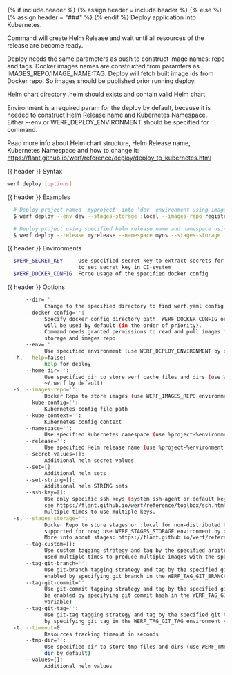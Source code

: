 {% if include.header %}
{% assign header = include.header %}
{% else %}
{% assign header = "###" %}
{% endif %}
Deploy application into Kubernetes.

Command will create Helm Release and wait until all resources of the release are become ready.

Deploy needs the same parameters as push to construct image names: repo and tags. Docker images 
names are constructed from paramters as IMAGES_REPO/IMAGE_NAME:TAG. Deploy will fetch built image 
ids from Docker repo. So images should be published prior running deploy.

Helm chart directory .helm should exists and contain valid Helm chart.

Environment is a required param for the deploy by default, because it is needed to construct Helm 
Release name and Kubernetes Namespace. Either --env or WERF_DEPLOY_ENVIRONMENT should be specified 
for command.

Read more info about Helm chart structure, Helm Release name, Kubernetes Namespace and how to 
change it: https://flant.github.io/werf/reference/deploy/deploy_to_kubernetes.html

{{ header }} Syntax

```bash
werf deploy [options]
```

{{ header }} Examples

```bash
  # Deploy project named 'myproject' into 'dev' environment using images from registry.mydomain.com/myproject tagged as mytag with git-tag tagging scheme; helm release name and namespace named as 'myproject-dev'
  $ werf deploy --env dev --stages-storage :local --images-repo registry.mydomain.com/myproject --tag-git-tag mytag

  # Deploy project using specified helm release name and namespace using images from registry.mydomain.com/myproject
  $ werf deploy --release myrelease --namespace myns --stages-storage :local --images-repo registry.mydomain.com/myproject
```

{{ header }} Environments

```bash
  $WERF_SECRET_KEY     Use specified secret key to extract secrets for the deploy; recommended way 
                       to set secret key in CI-system
  $WERF_DOCKER_CONFIG  Force usage of the specified docker config
```

{{ header }} Options

```bash
      --dir='':
            Change to the specified directory to find werf.yaml config
      --docker-config='':
            Specify docker config directory path. WERF_DOCKER_CONFIG or DOCKER_CONFIG or ~/.docker 
            will be used by default (in the order of priority).
            Command needs granted permissions to read and pull images from the specified stages 
            storage and images repo
      --env='':
            Use specified environment (use WERF_DEPLOY_ENVIRONMENT by default)
  -h, --help=false:
            help for deploy
      --home-dir='':
            Use specified dir to store werf cache files and dirs (use WERF_HOME environment or 
            ~/.werf by default)
  -i, --images-repo='':
            Docker Repo to store images (use WERF_IMAGES_REPO environment by default)
      --kube-config='':
            Kubernetes config file path
      --kube-context='':
            Kubernetes config context
      --namespace='':
            Use specified Kubernetes namespace (use %project-%environment template by default)
      --release='':
            Use specified Helm release name (use %project-%environment template by default)
      --secret-values=[]:
            Additional helm secret values
      --set=[]:
            Additional helm sets
      --set-string=[]:
            Additional helm STRING sets
      --ssh-key=[]:
            Use only specific ssh keys (system ssh-agent or default keys will be used by default, 
            see https://flant.github.io/werf/reference/toolbox/ssh.html). Option can be specified 
            multiple times to use multiple keys.
  -s, --stages-storage='':
            Docker Repo to store stages or :local for non-distributed build (only :local is 
            supported for now; use WERF_STAGES_STORAGE environment by default).
            More info about stages: https://flant.github.io/werf/reference/build/stages.html
      --tag-custom=[]:
            Use custom tagging strategy and tag by the specified arbitrary tags. Option can be 
            used multiple times to produce multiple images with the specified tags.
      --tag-git-branch='':
            Use git-branch tagging strategy and tag by the specified git branch (option can be 
            enabled by specifying git branch in the WERF_TAG_GIT_BRANCH environment variable)
      --tag-git-commit='':
            Use git-commit tagging strategy and tag by the specified git commit hash (option can 
            be enabled by specifying git commit hash in the WERF_TAG_GIT_COMMIT environment 
            variable)
      --tag-git-tag='':
            Use git-tag tagging strategy and tag by the specified git tag (option can be enabled 
            by specifying git tag in the WERF_TAG_GIT_TAG environment variable)
  -t, --timeout=0:
            Resources tracking timeout in seconds
      --tmp-dir='':
            Use specified dir to store tmp files and dirs (use WERF_TMP environment or system tmp 
            dir by default)
      --values=[]:
            Additional helm values
```


